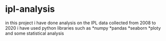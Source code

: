 # ipl-analysis

in this project i have done analysis on the IPL data collected from 2008 to 2020 i have used python libraries such as 
*numpy
*pandas
*seaborn
*ploty
and some statistical analysis 
